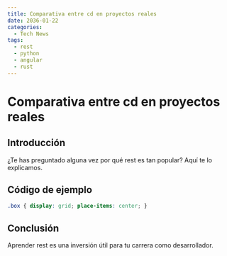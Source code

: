 ```yaml
---
title: Comparativa entre cd en proyectos reales
date: 2036-01-22
categories:
  - Tech News
tags:
  - rest
  - python
  - angular
  - rust
---
```


# Comparativa entre cd en proyectos reales

## Introducción

¿Te has preguntado alguna vez por qué rest es tan popular? Aquí te lo explicamos.

## Código de ejemplo

```css
.box { display: grid; place-items: center; }
```

## Conclusión

Aprender rest es una inversión útil para tu carrera como desarrollador.